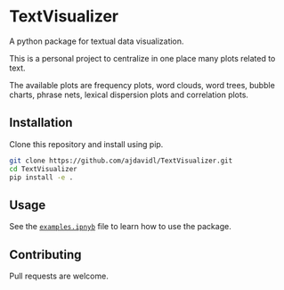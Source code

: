 # TextVisualizer


A python package for textual data visualization.

This is a personal project to centralize in one place many plots related to text.

<!--
![Plotly](https://img.shields.io/badge/Plotly-529ac7?style=flat&labelColor=8DD6F9&logoColor=226ea9&logo=Plotly)
![Numpy](https://img.shields.io/badge/Numpy-013243.svg?logo=numpy&logoColor=white)
![Scikit-learn](https://img.shields.io/badge/Scikit%20Learn-333333?style=flat-square&labelColor=333333&logoColor=whitesmoke&logo=Scikit%20learn)
![NetworkX](https://img.shields.io/badge/NetworkX-333333?style=flat&labelColor=333333&logoColor=whitesmoke&logo=NetworkX)
![Matplotlib](https://img.shields.io/badge/Matplotlib-333333?style=flat&labelColor=333333&logoColor=whitesmoke&logo=Matplotlib)
![wordcloud](https://img.shields.io/badge/wordcloud-333333?style=flat&labelColor=333333&logoColor=whitesmoke&logo=wordcloud)
![SpaCy](https://img.shields.io/badge/SpaCy-0A84FF?style=flat&labelColor=0A84FF&logoColor=whitesmoke&logo=SpaCy) -->

The available plots are frequency plots, word clouds, word trees, bubble charts, phrase nets, lexical dispersion plots and correlation plots.

## Installation

Clone this repository and install using pip.

```bash
git clone https://github.com/ajdavidl/TextVisualizer.git 
cd TextVisualizer
pip install -e .
```

## Usage

See the [`examples.ipnyb`](examples.ipnyb) file to learn how to use the package.

## Contributing

Pull requests are welcome.